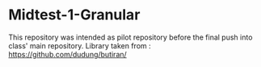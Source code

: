 # Midtest-1-Granular
This repository was intended as pilot repository before the final push into class' main repository.
Library taken from : https://github.com/dudung/butiran/
